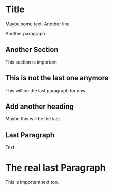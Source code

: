 # Title

Maybe some text.
Another line.

Another paragraph.

## Another Section

This section is important

## This is not the last one anymore

This will be the last paragraph for now

## Add another heading

Maybe this will be the last.

## Last Paragraph

Text

# The real last Paragraph

This is important text too.
